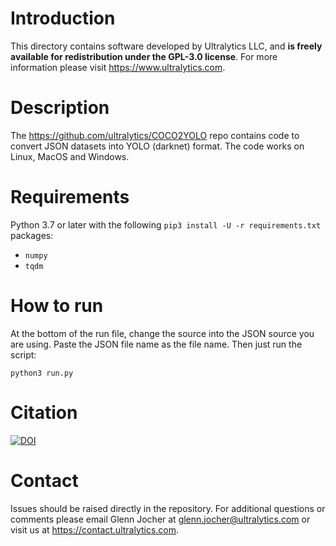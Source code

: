 # Introduction

This directory contains software developed by Ultralytics LLC, and **is freely available for redistribution under the GPL-3.0 license**. For more information please visit https://www.ultralytics.com.

# Description

The https://github.com/ultralytics/COCO2YOLO repo contains code to convert JSON datasets into YOLO (darknet) format. The code works on Linux, MacOS and Windows.

# Requirements

Python 3.7 or later with the following `pip3 install -U -r requirements.txt` packages:

- `numpy`
- `tqdm`

# How to run
At the bottom of the run file, change the source into the JSON source you are using. Paste the JSON file name as the file name. Then just run the script:

``` python3 run.py ```

# Citation

[![DOI](https://zenodo.org/badge/186122711.svg)](https://zenodo.org/badge/latestdoi/186122711)

# Contact

Issues should be raised directly in the repository. For additional questions or comments please email Glenn Jocher at glenn.jocher@ultralytics.com or visit us at https://contact.ultralytics.com.
